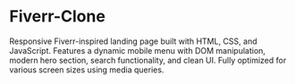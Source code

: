 # Fiverr-Clone
Responsive Fiverr-inspired landing page built with HTML, CSS, and JavaScript. Features a dynamic mobile menu with DOM manipulation, modern hero section, search functionality, and clean UI. Fully optimized for various screen sizes using media queries.
